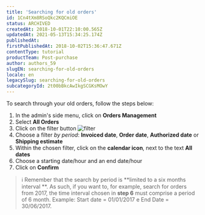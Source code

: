 ```yaml
---
title: 'Searching for old orders'
id: 1Cn4tXm8RSoQkc2KQCmiOE
status: ARCHIVED
createdAt: 2018-10-01T22:10:00.565Z
updatedAt: 2021-05-13T15:34:25.174Z
publishedAt: 
firstPublishedAt: 2018-10-02T15:36:47.671Z
contentType: tutorial
productTeam: Post-purchase
author: authors_59
slugEN: searching-for-old-orders
locale: en
legacySlug: searching-for-old-orders
subcategoryId: 2t00bBkcAwIkgSCGKsMOwY
---
```


To search through your old orders, follow the steps below:

1. In the admin's side menu, click on __Orders Management__
2. Select __All Orders__
3. Click on the filter button ![filter](https://images.ctfassets.net/alneenqid6w5/1TVmDkKRDOe88o8oqqYMqu/e20881562b722c81f062efe4f2015101/filter.png)
4. Choose a filter *by period*: __Invoiced date__, __Order date__, __Authorized date__ or **Shipping estimate**
5. Within the chosen filter, click on the __calendar icon__, next to the text __All dates__
6. Choose a starting date/hour and an end date/hour
7. Click on __Confirm__

>ℹ️ Remember that the search by period is **limited to a six months interval **. As such, if you want to, for example, search for orders from 2017, the time interval chosen in **step 6** must comprise a period of 6 month. Example: Start date = 01/01/2017 e End Date = 30/06/2017.

